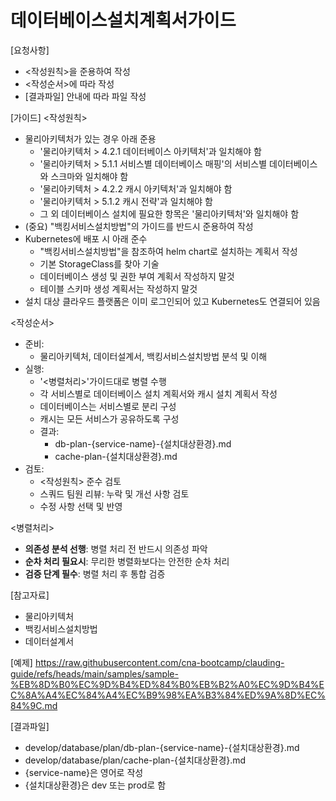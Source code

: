 # 데이터베이스설치계획서가이드 

[요청사항]  
- <작성원칙>을 준용하여 작성
- <작성순서>에 따라 작성
- [결과파일] 안내에 따라 파일 작성 

[가이드]
<작성원칙>
- 물리아키텍처가 있는 경우 아래 준용 
  - '물리아키텍처 > 4.2.1 데이터베이스 아키텍처'과 일치해야 함
  - '물리아키텍처 > 5.1.1 서비스별 데이터베이스 매핑'의 서비스별 데이터베이스와 스크마와 일치해야 함 
  - '물리아키텍처 > 4.2.2 캐시 아키텍처'과 일치해야 함  
  - '물리아키텍처 > 5.1.2 캐시 전략'과 일치해야 함  
  - 그 외 데이터베이스 설치에 필요한 항목은 '물리아키텍처'와 일치해야 함  
- (중요) "백킹서비스설치방법"의 가이드를 반드시 준용하여 작성  
- Kubernetes에 배포 시 아래 준수  
  - "백킹서비스설치방법"을 참조하여 helm chart로 설치하는 계획서 작성    
  - 기본 StorageClass를 찾아 기술  
  - 데이터베이스 생성 및 권한 부여 계획서 작성하지 말것
  - 테이블 스키마 생성 계획서는 작성하지 말것 
- 설치 대상 클라우드 플랫폼은 이미 로그인되어 있고 Kubernetes도 연결되어 있음  

<작성순서>
- 준비:
  - 물리아키텍처, 데이터설계서, 백킹서비스설치방법 분석 및 이해 
- 실행:  
  - '<병렬처리>'가이드대로 병렬 수행 
  - 각 서비스별로 데이터베이스 설치 계획서와 캐시 설치 계획서 작성 
  - 데이터베이스는 서비스별로 분리 구성 
  - 캐시는 모든 서비스가 공유하도록 구성 
  - 결과: 
    - db-plan-{service-name}-{설치대상환경}.md
    - cache-plan-{설치대상환경}.md
- 검토:
  - <작성원칙> 준수 검토
  - 스쿼드 팀원 리뷰: 누락 및 개선 사항 검토
  - 수정 사항 선택 및 반영 

<병렬처리>
- **의존성 분석 선행**: 병렬 처리 전 반드시 의존성 파악
- **순차 처리 필요시**: 무리한 병렬화보다는 안전한 순차 처리
- **검증 단계 필수**: 병렬 처리 후 통합 검증

[참고자료]
- 물리아키텍처
- 백킹서비스설치방법
- 데이터설계서

[예제]
https://raw.githubusercontent.com/cna-bootcamp/clauding-guide/refs/heads/main/samples/sample-%EB%8D%B0%EC%9D%B4%ED%84%B0%EB%B2%A0%EC%9D%B4%EC%8A%A4%EC%84%A4%EC%B9%98%EA%B3%84%ED%9A%8D%EC%84%9C.md

[결과파일]
- develop/database/plan/db-plan-{service-name}-{설치대상환경}.md
- develop/database/plan/cache-plan-{설치대상환경}.md
- {service-name}은 영어로 작성  
- {설치대상환경}은 dev 또는 prod로 함